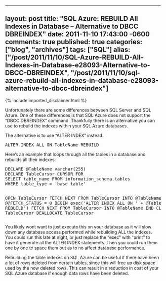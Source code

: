   ---
  layout: post
  title: "SQL Azure: REBUILD All Indexes in Database – Alternative to DBCC DBREINDEX"
  date: 2011-11-10 17:43:00 -0600
  comments: true
  published: true
  categories: ["blog", "archives"]
  tags: ["SQL"]
  alias: ["/post/2011/11/10/SQL-Azure-REBUILD-All-Indexes-in-Database-e28093-Alternative-to-DBCC-DBREINDEX", "/post/2011/11/10/sql-azure-rebuild-all-indexes-in-database-e28093-alternative-to-dbcc-dbreindex"]
  ---
<!-- more -->
{% include imported_disclaimer.html %}
<p>Unfortunately there are some differences between SQL Server and SQL Azure. One of these differences is that SQL Azure does not support the &ldquo;DBCC DBREINDEX&rdquo; command. Thankfully there is an alternative you can use to rebuild the indexes within your SQL Azure databases.</p>
<p>The alternative is to use &ldquo;ALTER INDEX&rdquo; instead.</p>
<pre class="brush: sql; first-line: 1; tab-size: 4; toolbar: false; ">ALTER INDEX ALL ON TableName REBUILD</pre>
<p>Here&rsquo;s an example that loops through all the tables in a database and rebuilds all their indexes:</p>
<pre class="brush: sql; first-line: 1; tab-size: 4; toolbar: false; ">DECLARE @TableName varchar(255) 
DECLARE TableCursor CURSOR FOR 
SELECT table_name FROM information_schema.tables
WHERE table_type = 'base table'

OPEN TableCursor 
FETCH NEXT FROM TableCursor INTO @TableName 
WHILE @@FETCH_STATUS = 0 
BEGIN 
  exec('ALTER INDEX ALL ON ' + @TableName + ' REBUILD')
  FETCH NEXT FROM TableCursor INTO @TableName 
END 
CLOSE TableCursor 
DEALLOCATE TableCursor</pre>
<p>You likely wont want to just execute this on your database as it will slow down any database access performed while rebuilding ALL the indexes. You could run this late at night, or just replace the &ldquo;exec&rdquo; with &ldquo;print&rdquo; to have it generate all the ALTER INDEX statements. Then you could run them one by one to space them out as to no affect database performance.</p>
<p>Rebuilding the table indexes on SQL Azure can be useful if there have been a lot of rows deleted from certain tables, since this will free up disk space used by the now deleted rows. This can result in a reduction in cost of your SQL Azure database if enough data rows have been deleted.</p>
